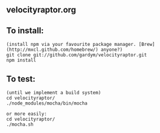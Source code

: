 ## velocityraptor.org

## To install:

    (install npm via your favourite package manager. [Brew](http://mxcl.github.com/homebrew/) anyone?)
    git clone git://github.com/gardym/velocityraptor.git
    npm install

## To test:

    (until we implement a build system)
    cd velocityraptor/
    ./node_modules/mocha/bin/mocha

    or more easily:
    cd velocityraptor/
    ./mocha.sh

